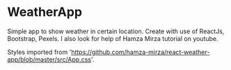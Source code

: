# WeatherApp

Simple app to show weather in certain location.
Create with use of ReactJs, Bootstrap, Pexels.
I also look for help of Hamza Mirza tutorial on youtube.

Styles imported from 'https://github.com/hamza-mirza/react-weather-app/blob/master/src/App.css'.

